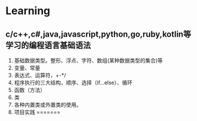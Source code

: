 # Learning

## c/c++,c#,java,javascript,python,go,ruby,kotlin等学习的编程语言基础语法

1. 基础数据类型。整形、浮点、字符、数组(某种数据类型的集合)等
2. 变量、常量
3. 表达式、运算符，+-*/
4. 程序执行的三大结构，顺序、选择（if...else）、循环
5. 函数（方法）
6. 类
7. 各种内置类或外置类的使用。
8. 项目实践
=======


